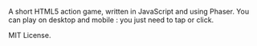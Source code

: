 A short HTML5 action game, written in JavaScript and using Phaser.
You can play on desktop and mobile : you just need to tap or click.

MIT License.
